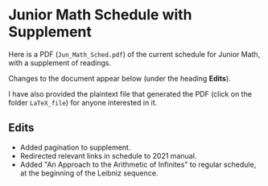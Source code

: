 # Junior Math Schedule with Supplement

Here is a PDF (`Jun_Math_Sched.pdf`) of the current schedule for Junior Math, 
with a supplement of readings.

Changes to the document appear below (under the heading **Edits**). 

I have also provided the plaintext file that generated the PDF (click on the folder `LaTeX_file`)
for anyone interested in it.

## Edits
- Added pagination to supplement.
- Redirected relevant links in schedule to 2021 manual.
- Added "An Approach to the Arithmetic of Infinites" to regular schedule,
at the beginning of the Leibniz sequence.
